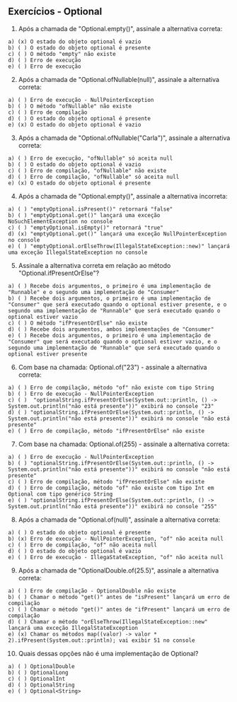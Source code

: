 ## Exercícios - Optional

1) Após a chamada de "Optional.empty()", assinale a alternativa correta:

```
a) (x) O estado do objeto optional é vazio
b) ( ) O estado do objeto optional é presente
c) ( ) O método "empty" não existe
d) ( ) Erro de execução
e) ( ) Erro de execução
```

2) Após a chamada de "Optional.ofNullable(null)", assinale a alternativa correta:

```
a) ( ) Erro de execução - NullPointerException
b) ( ) O método "ofNullable" não existe
c) ( ) Erro de compilação
d) ( ) O estado do objeto optional é presente
e) (x) O estado do objeto optional é vazio
```

3) Após a chamada de "Optional.ofNullable("Carla")", assinale a alternativa correta:

```
a) ( ) Erro de execução, "ofNullable" só aceita null
b) ( ) O estado do objeto optional é vazio
c) ( ) Erro de compilação, "ofNullable" não existe
d) ( ) Erro de compilação, "ofNullable" só aceita null
e) (x) O estado do objeto optional é presente
```

4) Após a chamada de "Optional.empty()", assinale a alternativa incorreta:

```
a) ( ) "emptyOptional.isPresent()" retornará "false"
b) ( ) "emptyOptional.get()" lançará uma exceção NoSuchElementException no console
c) ( ) "emptyOptional.isEmpty()" retornará "true"
d) (x) "emptyOptional.get()" lançará uma exceção NullPointerException no console
e) ( ) "emptyOptional.orElseThrow(IllegalStateException::new)" lançará uma exceção IllegalStateException no console
```

5) Assinale a alternativa correta em relação ao método "Optional.ifPresentOrElse"?

```
a) ( ) Recebe dois argumentos, o primeiro é uma implementação de "Runnable" e o segundo uma implementação de "Consumer"
b) ( ) Recebe dois argumentos, o primeiro é uma implementação de "Consumer" que será executado quando o optional estiver presente, e o segundo uma implementação de "Runnable" que será executado quando o optional estiver vazio
c) ( ) O método "ifPresentOrElse" não existe
d) ( ) Recebe dois argumentos, ambos implementações de "Consumer"
e) ( ) Recebe dois argumentos, o primeiro é uma implementação de "Consumer" que será executado quando o optional estiver vazio, e o segundo uma implementação de "Runnable" que será executado quando o optional estiver presente
```

6) Com base na chamada: Optional<String>.of("23") - assinale a alternativa correta:

```
a) ( ) Erro de compilação, método "of" não existe com tipo String
b) ( ) Erro de execução - NullPointerException
c) ( )  "optionalString.ifPresentOrElse(System.out::println, () -> System.out.println("não está presente"))" exibirá no console "23"
d) ( ) "optionalString.ifPresentOrElse(System.out::println, () -> System.out.println("não está presente"))" exibirá no console "não está presente"
e) ( ) Erro de compilação, método "ifPresentOrElse" não existe
```

7) Com base na chamada: Optional<String>.of(255) - assinale a alternativa correta:

```
a) ( ) Erro de execução - NullPointerException
b) ( ) "optionalString.ifPresentOrElse(System.out::println, () -> System.out.println("não está presente"))" exibirá no console "não está presente"
c) ( ) Erro de compilação, método "ifPresentOrElse" não existe
d) ( ) Erro de compilação, método "of" não existe com tipo Int em Optional com tipo genérico String
e) ( ) "optionalString.ifPresentOrElse(System.out::println, () -> System.out.println("não está presente"))" exibirá no console "255"
```

8) Após a chamada de "Optional.of(null)", assinale a alternativa correta:

```
a) ( ) O estado do objeto optional é presente
b) (x) Erro de execução - NullPointerException, "of" não aceita null
c) ( ) Erro de compilação, "of" não aceita null
d) ( ) O estado do objeto optional é vazio
e) ( ) Erro de execução - IllegaStateException, "of" não aceita null
```

9) Após a chamada de "OptionalDouble.of(25.5)", assinale a alternativa correta:

```
a) ( ) Erro de compilação - OptionalDouble não existe
b) ( ) Chamar o método "get()" antes de "isPresent" lançará um erro de compilação
c) ( ) Chamar o método "get()" antes de "ifPresent" lançará um erro de compilação
d) ( ) Chamar o método "orElseThrow(IllegalStateException::new" lançará uma exceção IllegalStateException
e) (x) Chamar os métodos map((valor) -> valor * 2).ifPresent(System.out::println); vai exibir 51 no console
```

10) Quais dessas opções não é uma implementação de Optional?

```
a) ( ) OptionalDouble
b) ( ) OptionalLong
c) ( ) OptionalInt
d) ( ) OptionalString
e) ( ) Optional<String>
```

